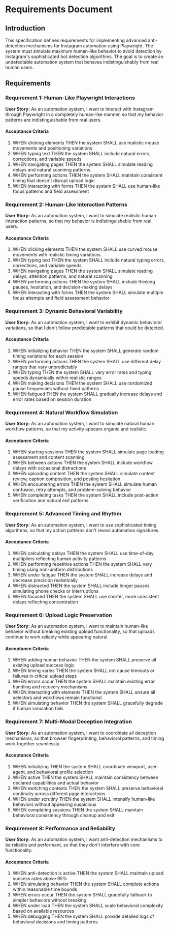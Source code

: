 # Requirements Document

## Introduction

This specification defines requirements for implementing advanced anti-detection mechanisms for Instagram automation using Playwright. The system must simulate maximum human-like behavior to avoid detection by Instagram's sophisticated bot detection algorithms. The goal is to create an undetectable automation system that behaves indistinguishably from real human users.

## Requirements

### Requirement 1: Human-Like Playwright Interactions

**User Story:** As an automation system, I want to interact with Instagram through Playwright in a completely human-like manner, so that my behavior patterns are indistinguishable from real users.

#### Acceptance Criteria

1. WHEN clicking elements THEN the system SHALL use realistic mouse movements and positioning variations
2. WHEN typing text THEN the system SHALL include natural errors, corrections, and variable speeds
3. WHEN navigating pages THEN the system SHALL simulate reading delays and natural scanning patterns
4. WHEN performing actions THEN the system SHALL maintain consistent timing that doesn't disrupt upload logic
5. WHEN interacting with forms THEN the system SHALL use human-like focus patterns and field assessment

### Requirement 2: Human-Like Interaction Patterns

**User Story:** As an automation system, I want to simulate realistic human interaction patterns, so that my behavior is indistinguishable from real users.

#### Acceptance Criteria

1. WHEN clicking elements THEN the system SHALL use curved mouse movements with realistic timing variations
2. WHEN typing text THEN the system SHALL include natural typing errors, corrections, and variable speeds
3. WHEN navigating pages THEN the system SHALL simulate reading delays, attention patterns, and natural scanning
4. WHEN performing actions THEN the system SHALL include thinking pauses, hesitation, and decision-making delays
5. WHEN interacting with forms THEN the system SHALL simulate multiple focus attempts and field assessment behavior

### Requirement 3: Dynamic Behavioral Variability

**User Story:** As an automation system, I want to exhibit dynamic behavioral variations, so that I don't follow predictable patterns that could be detected.

#### Acceptance Criteria

1. WHEN initializing behavior THEN the system SHALL generate random timing variations for each session
2. WHEN performing actions THEN the system SHALL use different delay ranges that vary unpredictably
3. WHEN typing THEN the system SHALL vary error rates and typing speeds dynamically within realistic ranges
4. WHEN making decisions THEN the system SHALL use randomized pause frequencies without fixed patterns
5. WHEN fatigued THEN the system SHALL gradually increase delays and error rates based on session duration

### Requirement 4: Natural Workflow Simulation

**User Story:** As an automation system, I want to simulate natural human workflow patterns, so that my activity appears organic and realistic.

#### Acceptance Criteria

1. WHEN starting sessions THEN the system SHALL simulate page loading assessment and content scanning
2. WHEN between actions THEN the system SHALL include workflow delays with occasional distractions
3. WHEN uploading content THEN the system SHALL simulate content review, caption composition, and posting hesitation
4. WHEN encountering errors THEN the system SHALL simulate human confusion, retry attempts, and problem-solving behavior
5. WHEN completing tasks THEN the system SHALL include post-action verification and natural exit patterns

### Requirement 5: Advanced Timing and Rhythm

**User Story:** As an automation system, I want to use sophisticated timing algorithms, so that my action patterns don't reveal automation signatures.

#### Acceptance Criteria

1. WHEN calculating delays THEN the system SHALL use time-of-day multipliers reflecting human activity patterns
2. WHEN performing repetitive actions THEN the system SHALL vary timing using non-uniform distributions
3. WHEN under fatigue THEN the system SHALL increase delays and decrease precision realistically
4. WHEN distracted THEN the system SHALL include longer pauses simulating phone checks or interruptions
5. WHEN focused THEN the system SHALL use shorter, more consistent delays reflecting concentration

### Requirement 6: Upload Logic Preservation

**User Story:** As an automation system, I want to maintain human-like behavior without breaking existing upload functionality, so that uploads continue to work reliably while appearing natural.

#### Acceptance Criteria

1. WHEN adding human behavior THEN the system SHALL preserve all existing upload success logic
2. WHEN timing varies THEN the system SHALL not cause timeouts or failures in critical upload steps
3. WHEN errors occur THEN the system SHALL maintain existing error handling and recovery mechanisms
4. WHEN interacting with elements THEN the system SHALL ensure all selectors and workflows remain functional
5. WHEN simulating behavior THEN the system SHALL gracefully degrade if human simulation fails

### Requirement 7: Multi-Modal Deception Integration

**User Story:** As an automation system, I want to coordinate all deception mechanisms, so that browser fingerprinting, behavioral patterns, and timing work together seamlessly.

#### Acceptance Criteria

1. WHEN initializing THEN the system SHALL coordinate viewport, user-agent, and behavioral profile selection
2. WHEN active THEN the system SHALL maintain consistency between declared capabilities and actual behavior
3. WHEN switching contexts THEN the system SHALL preserve behavioral continuity across different page interactions
4. WHEN under scrutiny THEN the system SHALL intensify human-like behaviors without appearing suspicious
5. WHEN completing sessions THEN the system SHALL maintain behavioral consistency through cleanup and exit

### Requirement 8: Performance and Reliability

**User Story:** As an automation system, I want anti-detection mechanisms to be reliable and performant, so that they don't interfere with core functionality.

#### Acceptance Criteria

1. WHEN anti-detection is active THEN the system SHALL maintain upload success rates above 95%
2. WHEN simulating behavior THEN the system SHALL complete actions within reasonable time bounds
3. WHEN errors occur THEN the system SHALL gracefully fallback to simpler behaviors without breaking
4. WHEN under load THEN the system SHALL scale behavioral complexity based on available resources
5. WHEN debugging THEN the system SHALL provide detailed logs of behavioral decisions and timing patterns